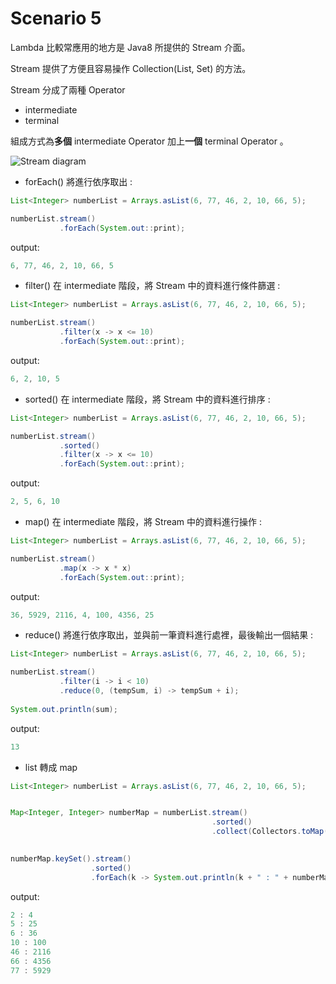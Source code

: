 # Scenario 5

Lambda 比較常應用的地方是 Java8 所提供的 Stream 介面。

Stream 提供了方便且容易操作 Collection(List, Set) 的方法。

Stream 分成了兩種 Operator
- intermediate
- terminal

組成方式為**多個** intermediate Operator 加上**一個** terminal Operator 。

![Stream diagram](https://s29840.pcdn.co/wp-content/uploads/2020/06/238.Java-streams.jpg)


- forEach() 將進行依序取出 :

```java
List<Integer> numberList = Arrays.asList(6, 77, 46, 2, 10, 66, 5);

numberList.stream()
           .forEach(System.out::print);
```

output:
```java
6, 77, 46, 2, 10, 66, 5
```

- filter() 在 intermediate 階段，將 Stream 中的資料進行條件篩選 :

```java
List<Integer> numberList = Arrays.asList(6, 77, 46, 2, 10, 66, 5);

numberList.stream()
           .filter(x -> x <= 10)
           .forEach(System.out::print);
```

output:
```java
6, 2, 10, 5
```

- sorted() 在 intermediate 階段，將 Stream 中的資料進行排序 :

```java
List<Integer> numberList = Arrays.asList(6, 77, 46, 2, 10, 66, 5);

numberList.stream()
           .sorted()
           .filter(x -> x <= 10)
           .forEach(System.out::print);
```

output:
```java
2, 5, 6, 10
```

- map() 在 intermediate 階段，將 Stream 中的資料進行操作 :

```java
List<Integer> numberList = Arrays.asList(6, 77, 46, 2, 10, 66, 5);

numberList.stream()
           .map(x -> x * x)
           .forEach(System.out::print);
```

output:
```java
36, 5929, 2116, 4, 100, 4356, 25
```

- reduce() 將進行依序取出，並與前一筆資料進行處裡，最後輸出一個結果 :

```java
List<Integer> numberList = Arrays.asList(6, 77, 46, 2, 10, 66, 5);

numberList.stream()
           .filter(i -> i < 10)
           .reduce(0, (tempSum, i) -> tempSum + i);
           
System.out.println(sum);
```

output:
```java
13
```

- list 轉成 map

```java
List<Integer> numberList = Arrays.asList(6, 77, 46, 2, 10, 66, 5);


Map<Integer, Integer> numberMap = numberList.stream()
                                             .sorted()
                                             .collect(Collectors.toMap(x -> x, x -> x * x));
                                             

numberMap.keySet().stream()
                  .sorted()
                  .forEach(k -> System.out.println(k + " : " + numberMap.get(k)));                                             
```

output:
```java
2 : 4
5 : 25
6 : 36
10 : 100
46 : 2116
66 : 4356
77 : 5929
```
